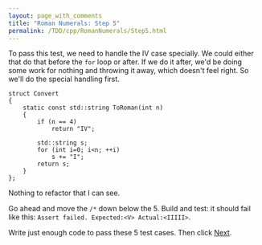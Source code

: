 ```yaml
---
layout: page_with_comments
title: "Roman Numerals: Step 5"
permalink: /TDD/cpp/RomanNumerals/Step5.html
---
```


To pass this test, we need to handle the IV case specially.  We could either that do that before the ```for``` loop or after. 
If we do it after, we'd be doing some work for nothing and throwing it away, which doesn't feel right. So we'll do the special handling first.

```
struct Convert
{
    static const std::string ToRoman(int n)
    {
        if (n == 4)
            return "IV";

        std::string s;
        for (int i=0; i<n; ++i)
            s += "I";
        return s;
    }
};
```

Nothing to refactor that I can see.

Go ahead and move the ```/*``` down below the 5. Build and test:  it should fail like this: ```Assert failed. Expected:<V> Actual:<IIIII>```. 

Write just enough code to pass these 5 test cases. Then click [Next](Step6.html).
